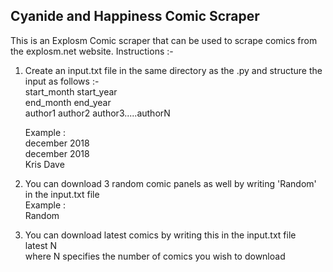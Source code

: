 ## Cyanide and Happiness Comic Scraper
This is an Explosm Comic scraper that can be used to scrape comics from the explosm.net website. 
Instructions :-

 1. Create an input.txt file in the same directory as the .py and structure the input as follows :-  
  start_month start_year  
  end_month end_year  
  author1 author2 author3.....authorN
  
	  Example :  
  	  december 2018   
  december 2018  
  Kris Dave
  
2. You can download 3 random comic panels as well by writing 'Random' in the input.txt file  
	Example :  
	Random
3. You can download latest comics by writing this in the input.txt file  
	latest N  
	where N specifies the number of comics you wish to download 

